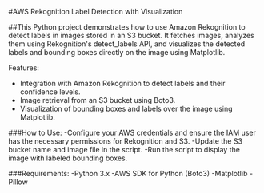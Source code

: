 #AWS Rekognition Label Detection with Visualization

##This Python project demonstrates how to use Amazon Rekognition to detect labels in images stored in an S3 bucket. It fetches images, analyzes them using Rekognition's detect_labels API, and visualizes the detected labels and bounding boxes directly on the image using Matplotlib.

Features:
- Integration with Amazon Rekognition to detect labels and their confidence levels.
- Image retrieval from an S3 bucket using Boto3.
- Visualization of bounding boxes and labels over the image using Matplotlib.

###How to Use:
-Configure your AWS credentials and ensure the IAM user has the necessary permissions for Rekognition and S3.
-Update the S3 bucket name and image file in the script.
-Run the script to display the image with labeled bounding boxes.

###Requirements:
-Python 3.x
-AWS SDK for Python (Boto3)
-Matplotlib
-Pillow
